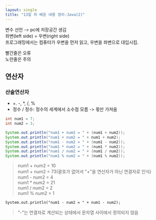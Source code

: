 ```yaml
---
layout: single
title: "13일 차 배운 내용 정리-Java(2)"
---
```


변수 선언 -> pc에 저장공간 생김\
좌변(left side) = 우변(right side)\
프로그래밍에서는 컴퓨터가 우변을 먼저 읽고, 우변을 좌변으로 대입시킴.

빨간줄은 오류\
노란줄은 주의

## 연산자

### 산술연산자

- +. -, *, /, %
- 정수 / 정수: 정수의 세계에서 소수점 모름 -> 몫만 가져옴

```java
int num1 = 7;
int num2 = 3;

System.out.println("num1 + num2 = " + (num1 + num2));
System.out.println("num1 + num2 = " + num1 + num2);
System.out.println("num1 - num2 = " + (num1 - num2));
System.out.println("num1 * num2 = " + (num1 * num2));
System.out.println("num1 / num2 = " + (num1 / num2));
System.out.println("num1 % num2 = " + (num1 % num2));
```

>num1 + num2 = 10\
num1 + num2 = 73(괄호가 없어서 "+"을 연산자가 아닌 연결자로 인식)\
num1 - num2 = 4\
num1 * num2 = 21\
num1 / num2 = 2\
num1 % num2 = 1

```
System.out.println("num1 - num2 = " + num1 - num2);
```

>"-"는 연결자로 계산되는 상태에서 문자열 사이에서 정의되지 않음
